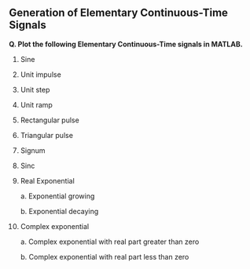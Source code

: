 ## Generation of Elementary Continuous-Time Signals

**Q. Plot the following Elementary Continuous-Time signals in MATLAB.**
1. Sine

2. Unit impulse

3. Unit step

4. Unit ramp

5. Rectangular pulse

6. Triangular pulse

7. Signum

8. Sinc

9. Real Exponential

      a. Exponential growing
      
      b. Exponential decaying
      
10. Complex exponential

      a. Complex exponential with real part greater than zero
      
      b. Complex exponential with real part less than zero

